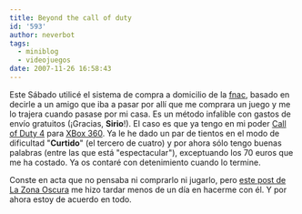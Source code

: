 ```yaml
---
title: Beyond the call of duty
id: '593'
author: neverbot
tags:
  - miniblog
  - videojuegos
date: 2007-11-26 16:58:43
---
```


Este Sábado utilicé el sistema de compra a domicilio de la [fnac](http://www.fnac.es), basado en decirle a un amigo que iba a pasar por allí que me comprara un juego y me lo trajera cuando pasase por mi casa. Es un método infalible con gastos de envío gratuitos (¡Gracias, **Sirio**!). El caso es que ya tengo en mi poder [Call of Duty 4](http://en.wikipedia.org/wiki/Call_of_Duty_4:_Modern_Warfare) para [XBox 360](http://en.wikipedia.org/wiki/Xbox_360). Ya le he dado un par de tientos en el modo de dificultad "**Curtido**" (el tercero de cuatro) y por ahora sólo tengo buenas palabras (entre las que está "espectacular"), exceptuando los 70 euros que me ha costado. Ya os contaré con detenimiento cuando lo termine.

Conste en acta que no pensaba ni comprarlo ni jugarlo, pero [este post de La Zona Oscura](http://lazonaoscura.com/drupal/?q=node/1481) me hizo tardar menos de un día en hacerme con él. Y por ahora estoy de acuerdo en todo.